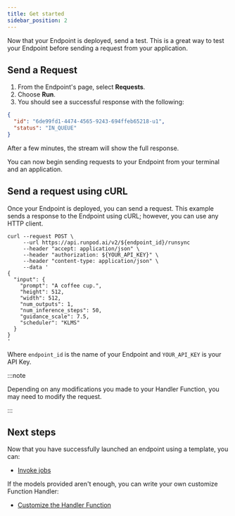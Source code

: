 ```yaml
---
title: Get started
sidebar_position: 2
---
```


Now that your Endpoint is deployed, send a test.
This is a great way to test your Endpoint before sending a request from your application.

## Send a Request

1. From the Endpoint's page, select **Requests**.
2. Choose **Run**.
3. You should see a successful response with the following:

```json
{
  "id": "6de99fd1-4474-4565-9243-694ffeb65218-u1",
  "status": "IN_QUEUE"
}
```

After a few minutes, the stream will show the full response.

You can now begin sending requests to your Endpoint from your terminal and an application.

## Send a request using cURL

Once your Endpoint is deployed, you can send a request.
This example sends a response to the Endpoint using cURL; however, you can use any HTTP client.

```curl
curl --request POST \
     --url https://api.runpod.ai/v2/${endpoint_id}/runsync
     --header "accept: application/json" \
     --header "authorization: ${YOUR_API_KEY}" \
     --header "content-type: application/json" \
     --data '
{
  "input": {
    "prompt": "A coffee cup.",
    "height": 512,
    "width": 512,
    "num_outputs": 1,
    "num_inference_steps": 50,
    "guidance_scale": 7.5,
    "scheduler": "KLMS"
  }
}
'
```

Where `endpoint_id` is the name of your Endpoint and `YOUR_API_KEY` is your API Key.

:::note

Depending on any modifications you made to your Handler Function, you may need to modify the request.

:::

## Next steps

Now that you have successfully launched an endpoint using a template, you can:

- [Invoke jobs](/serverless/endpoints/invoke-jobs)

If the models provided aren't enough, you can write your own customize Function Handler:

- [Customize the Handler Function](/serverless/workers/handlers/overview)
